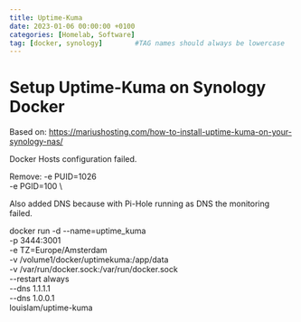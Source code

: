 ```yaml
---
title: Uptime-Kuma
date: 2023-01-06 00:00:00 +0100
categories: [Homelab, Software]
tag: [docker, synology]        #TAG names should always be lowercase
---
```


# Setup Uptime-Kuma on Synology Docker

Based on: https://mariushosting.com/how-to-install-uptime-kuma-on-your-synology-nas/

Docker Hosts configuration failed. 

Remove:
-e PUID=1026 \
-e PGID=100 \

Also added DNS because with Pi-Hole running as DNS the monitoring failed.

docker run -d --name=uptime_kuma \
-p 3444:3001 \
-e TZ=Europe/Amsterdam \
-v /volume1/docker/uptimekuma:/app/data \
-v /var/run/docker.sock:/var/run/docker.sock \
--restart always \
--dns 1.1.1.1 \
--dns 1.0.0.1 \
louislam/uptime-kuma
